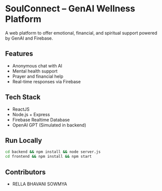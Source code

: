 # SoulConnect – GenAI Wellness Platform

A web platform to offer emotional, financial, and spiritual support powered by GenAI and Firebase.

## Features
- Anonymous chat with AI
- Mental health support
- Prayer and financial help
- Real-time responses via Firebase

## Tech Stack
- ReactJS
- Node.js + Express
- Firebase Realtime Database
- OpenAI GPT (Simulated in backend)

## Run Locally
```bash
cd backend && npm install && node server.js
cd frontend && npm install && npm start
```

## Contributors
- RELLA BHAVANI SOWMYA
